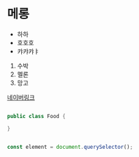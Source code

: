 # 메롱

- 하하
- 호호호
- 캬캬캬ㅑ

1. 수박
1. 멜론
1. 망고

[네이버링크](www.naver.com)

```java

public class Food {

}
```

```javascript

const element = document.querySelector();
```